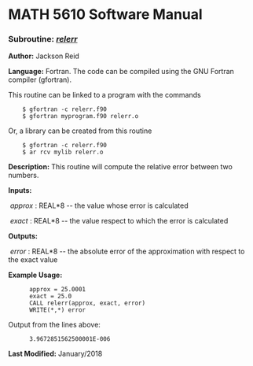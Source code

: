 # MATH 5610 Software Manual

### Subroutine: [_relerr_](../relerr.f90)

**Author:** Jackson Reid

**Language:** Fortran. The code can be compiled using the GNU Fortran compiler (gfortran).

This routine can be linked to a program with the commands
```
    $ gfortran -c relerr.f90
    $ gfortran myprogram.f90 relerr.o
```

Or, a library can be created from this routine

```
    $ gfortran -c relerr.f90
    $ ar rcv mylib relerr.o
```

**Description:** This routine will compute the relative error between two numbers.

**Inputs:** 

​        _approx_ : REAL*8 -- the value whose error is calculated

​	_exact_ : REAL*8 -- the value respect to which the error is calculated

**Outputs:** 

​	_error_ : REAL*8 -- the absolute error of the approximation with respect to the exact value

**Example Usage:** 

```
      approx = 25.0001
      exact = 25.0
      CALL relerr(approx, exact, error)
      WRITE(*,*) error
```
Output from the lines above:
```
      3.9672851562500001E-006
```

**Last Modified:** January/2018

